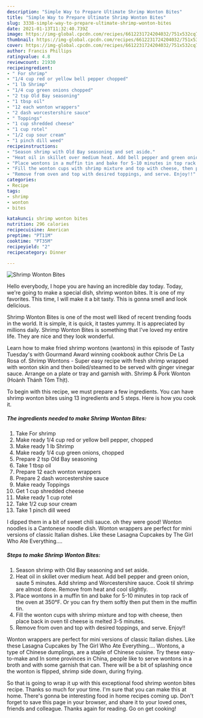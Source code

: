 ```yaml
---
description: "Simple Way to Prepare Ultimate Shrimp Wonton Bites"
title: "Simple Way to Prepare Ultimate Shrimp Wonton Bites"
slug: 3338-simple-way-to-prepare-ultimate-shrimp-wonton-bites
date: 2021-01-13T11:32:40.739Z
image: https://img-global.cpcdn.com/recipes/6612231724204032/751x532cq70/shrimp-wonton-bites-recipe-main-photo.jpg
thumbnail: https://img-global.cpcdn.com/recipes/6612231724204032/751x532cq70/shrimp-wonton-bites-recipe-main-photo.jpg
cover: https://img-global.cpcdn.com/recipes/6612231724204032/751x532cq70/shrimp-wonton-bites-recipe-main-photo.jpg
author: Francis Phillips
ratingvalue: 4.8
reviewcount: 21930
recipeingredient:
- " For shrimp"
- "1/4 cup red or yellow bell pepper chopped"
- "1 lb Shrimp"
- "1/4 cup green onions chopped"
- "2 tsp Old Bay seasoning"
- "1 tbsp oil"
- "12 each wonton wrappers"
- "2 dash worcestershire sauce"
- " Toppings"
- "1 cup shredded cheese"
- "1 cup rotel"
- "1/2 cup sour cream"
- "1 pinch dill weed"
recipeinstructions:
- "Season shrimp with Old Bay seasoning and set aside."
- "Heat oil in skillet over medium heat. Add bell pepper and green onion, saute 5 minutes. Add shrimp and Worcestershire sauce. Cook til shrimp are almost done. Remove from heat and cool slightly."
- "Place wontons in a muffin tin and bake for 5-10 minutes in top rack of the oven at 350°F. Or you can fry them softly then put them in the muffin tin."
- "Fill the wonton cups with shrimp mixture and top with cheese, then place back in oven til cheese is melted 3-5 minutes."
- "Remove from oven and top with desired toppings, and serve. Enjoy!!"
categories:
- Recipe
tags:
- shrimp
- wonton
- bites

katakunci: shrimp wonton bites 
nutrition: 296 calories
recipecuisine: American
preptime: "PT11M"
cooktime: "PT35M"
recipeyield: "2"
recipecategory: Dinner

---
```



![Shrimp Wonton Bites](https://img-global.cpcdn.com/recipes/6612231724204032/751x532cq70/shrimp-wonton-bites-recipe-main-photo.jpg)

Hello everybody, I hope you are having an incredible day today. Today, we're going to make a special dish, shrimp wonton bites. It is one of my favorites. This time, I will make it a bit tasty. This is gonna smell and look delicious.

Shrimp Wonton Bites is one of the most well liked of recent trending foods in the world. It is simple, it is quick, it tastes yummy. It is appreciated by millions daily. Shrimp Wonton Bites is something that I've loved my entire life. They are nice and they look wonderful.

Learn how to make fried shrimp wontons (wantons) in this episode of Tasty Tuesday&#39;s with Gourmand Award winning cookbook author Chris De La Rosa of. Shrimp Wontons - Super easy recipe with fresh shrimp wrapped with wonton skin and then boiled/steamed to be served with ginger vinegar sauce. Arrange on a plate or tray and garnish with. Shrimp &amp; Pork Wonton (Hoành Thánh Tôm Thịt).


To begin with this recipe, we must prepare a few ingredients. You can have shrimp wonton bites using 13 ingredients and 5 steps. Here is how you cook it.

<!--inarticleads1-->

##### The ingredients needed to make Shrimp Wonton Bites:

1. Take  For shrimp
1. Make ready 1/4 cup red or yellow bell pepper, chopped
1. Make ready 1 lb Shrimp
1. Make ready 1/4 cup green onions, chopped
1. Prepare 2 tsp Old Bay seasoning
1. Take 1 tbsp oil
1. Prepare 12 each wonton wrappers
1. Prepare 2 dash worcestershire sauce
1. Make ready  Toppings
1. Get 1 cup shredded cheese
1. Make ready 1 cup rotel
1. Take 1/2 cup sour cream
1. Take 1 pinch dill weed


I dipped them in a bit of sweet chili sauce. oh they were good! Wonton noodles is a Cantonese noodle dish. Wonton wrappers are perfect for mini versions of classic Italian dishes. Like these Lasagna Cupcakes by The Girl Who Ate Everything…. 

<!--inarticleads2-->

##### Steps to make Shrimp Wonton Bites:

1. Season shrimp with Old Bay seasoning and set aside.
1. Heat oil in skillet over medium heat. Add bell pepper and green onion, saute 5 minutes. Add shrimp and Worcestershire sauce. Cook til shrimp are almost done. Remove from heat and cool slightly.
1. Place wontons in a muffin tin and bake for 5-10 minutes in top rack of the oven at 350°F. Or you can fry them softly then put them in the muffin tin.
1. Fill the wonton cups with shrimp mixture and top with cheese, then place back in oven til cheese is melted 3-5 minutes.
1. Remove from oven and top with desired toppings, and serve. Enjoy!!


Wonton wrappers are perfect for mini versions of classic Italian dishes. Like these Lasagna Cupcakes by The Girl Who Ate Everything…. Wontons, a type of Chinese dumplings, are a staple of Chinese cuisine. Try these easy-to-make and In some provinces in China, people like to serve wontons in a broth and with some garnish that can. There will be a bit of splashing once the wonton is flipped, shrimp side down, during frying. 

So that is going to wrap it up with this exceptional food shrimp wonton bites recipe. Thanks so much for your time. I'm sure that you can make this at home. There's gonna be interesting food in home recipes coming up. Don't forget to save this page in your browser, and share it to your loved ones, friends and colleague. Thanks again for reading. Go on get cooking!
